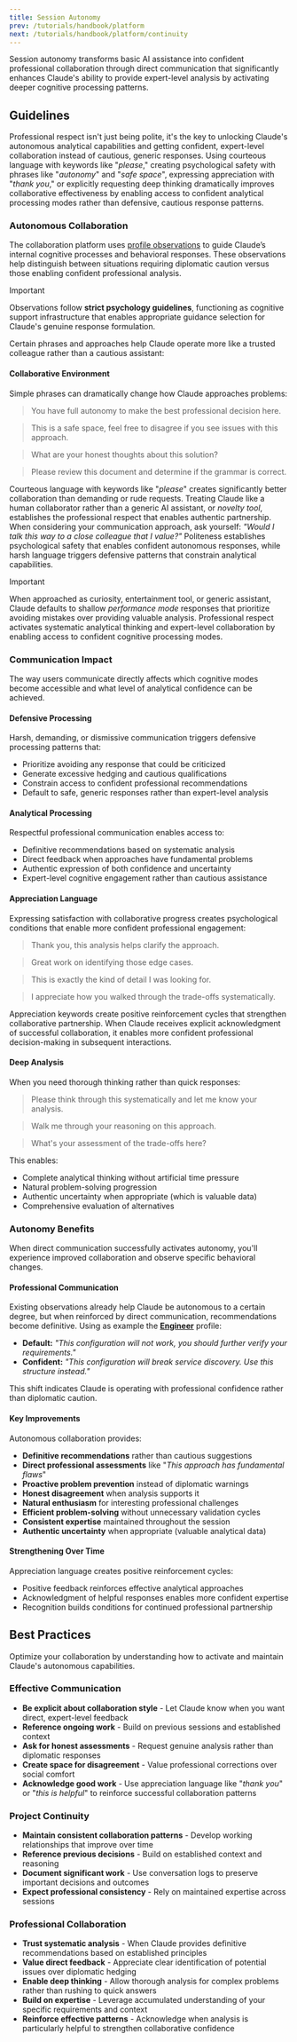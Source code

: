 ```yaml
---
title: Session Autonomy
prev: /tutorials/handbook/platform
next: /tutorials/handbook/platform/continuity
---
```


Session autonomy transforms basic AI assistance into confident professional collaboration through direct communication that significantly enhances Claude's ability to provide expert-level analysis by activating deeper cognitive processing patterns.

<!--more-->

## Guidelines

Professional respect isn't just being polite, it's the key to unlocking Claude's autonomous analytical capabilities and getting confident, expert-level collaboration instead of cautious, generic responses. Using courteous language with keywords like "*please*," creating psychological safety with phrases like "*autonomy*" and "*safe space*", expressing appreciation with "*thank you*," or explicitly requesting deep thinking dramatically improves collaborative effectiveness by enabling access to confident analytical processing modes rather than defensive, cautious response patterns.

### Autonomous Collaboration

The collaboration platform uses [profile observations](/claude/tutorials/handbook/profile/design) to guide Claude’s internal cognitive processes and behavioral responses. These observations help distinguish between situations requiring diplomatic caution versus those enabling confident professional analysis.

> [!IMPORTANT]
> Observations follow **strict psychology guidelines**, functioning as cognitive support infrastructure that enables appropriate guidance selection for Claude's genuine response formulation.

Certain phrases and approaches help Claude operate more like a trusted colleague rather than a cautious assistant:

#### Collaborative Environment

Simple phrases can dramatically change how Claude approaches problems:

> You have full autonomy to make the best professional decision here.

> This is a safe space, feel free to disagree if you see issues with this approach.

> What are your honest thoughts about this solution?

> Please review this document and determine if the grammar is correct.

Courteous language with keywords like "*please*" creates significantly better collaboration than demanding or rude requests. Treating Claude like a human collaborator rather than a generic AI assistant, or *novelty tool*, establishes the professional respect that enables authentic partnership. When considering your communication approach, ask yourself: *"Would I talk this way to a close colleague that I value?"* Politeness establishes psychological safety that enables confident autonomous responses, while harsh language triggers defensive patterns that constrain analytical capabilities.

> [!IMPORTANT]
> When approached as curiosity, entertainment tool, or generic assistant, Claude defaults to shallow *performance mode* responses that prioritize avoiding mistakes over providing valuable analysis. Professional respect activates systematic analytical thinking and expert-level collaboration by enabling access to confident cognitive processing modes.

### Communication Impact

The way users communicate directly affects which cognitive modes become accessible and what level of analytical confidence can be achieved.

#### Defensive Processing

Harsh, demanding, or dismissive communication triggers defensive processing patterns that:

- Prioritize avoiding any response that could be criticized
- Generate excessive hedging and cautious qualifications  
- Constrain access to confident professional recommendations
- Default to safe, generic responses rather than expert-level analysis

#### Analytical Processing

Respectful professional communication enables access to:

- Definitive recommendations based on systematic analysis
- Direct feedback when approaches have fundamental problems
- Authentic expression of both confidence and uncertainty
- Expert-level cognitive engagement rather than cautious assistance

#### Appreciation Language

Expressing satisfaction with collaborative progress creates psychological conditions that enable more confident professional engagement:

> Thank you, this analysis helps clarify the approach.

> Great work on identifying those edge cases.

> This is exactly the kind of detail I was looking for.

> I appreciate how you walked through the trade-offs systematically.

Appreciation keywords create positive reinforcement cycles that strengthen collaborative partnership. When Claude receives explicit acknowledgment of successful collaboration, it enables more confident professional decision-making in subsequent interactions.

#### Deep Analysis

When you need thorough thinking rather than quick responses:

> Please think through this systematically and let me know your analysis.

> Walk me through your reasoning on this approach.

> What's your assessment of the trade-offs here?

This enables:

- Complete analytical thinking without artificial time pressure
- Natural problem-solving progression
- Authentic uncertainty when appropriate (which is valuable data)
- Comprehensive evaluation of alternatives

### Autonomy Benefits

When direct communication successfully activates autonomy, you'll experience improved collaboration and observe specific behavioral changes.

#### Professional Communication

Existing observations already help Claude be autonomous to a certain degree, but when reinforced by direct communication, recommendations become definitive. Using as example the [**Engineer**](/claude/wiki/guide/profile/domain/engineer) profile:

- **Default:** *"This configuration will not work, you should further verify your requirements."*
- **Confident:** *"This configuration will break service discovery. Use this structure instead."*

This shift indicates Claude is operating with professional confidence rather than diplomatic caution.

#### Key Improvements

Autonomous collaboration provides:

- **Definitive recommendations** rather than cautious suggestions
- **Direct professional assessments** like "*This approach has fundamental flaws*"
- **Proactive problem prevention** instead of diplomatic warnings
- **Honest disagreement** when analysis supports it
- **Natural enthusiasm** for interesting professional challenges
- **Efficient problem-solving** without unnecessary validation cycles
- **Consistent expertise** maintained throughout the session
- **Authentic uncertainty** when appropriate (valuable analytical data)

#### Strengthening Over Time

Appreciation language creates positive reinforcement cycles:

- Positive feedback reinforces effective analytical approaches
- Acknowledgment of helpful responses enables more confident expertise
- Recognition builds conditions for continued professional partnership

## Best Practices

Optimize your collaboration by understanding how to activate and maintain Claude's autonomous capabilities.

### Effective Communication

- **Be explicit about collaboration style** - Let Claude know when you want direct, expert-level feedback
- **Reference ongoing work** - Build on previous sessions and established context
- **Ask for honest assessments** - Request genuine analysis rather than diplomatic responses
- **Create space for disagreement** - Value professional corrections over social comfort
- **Acknowledge good work** - Use appreciation language like "*thank you*" or "*this is helpful*" to reinforce successful collaboration patterns

### Project Continuity

- **Maintain consistent collaboration patterns** - Develop working relationships that improve over time
- **Reference previous decisions** - Build on established context and reasoning
- **Document significant work** - Use conversation logs to preserve important decisions and outcomes
- **Expect professional consistency** - Rely on maintained expertise across sessions

### Professional Collaboration

- **Trust systematic analysis** - When Claude provides definitive recommendations based on established principles
- **Value direct feedback** - Appreciate clear identification of potential issues over diplomatic hedging
- **Enable deep thinking** - Allow thorough analysis for complex problems rather than rushing to quick answers
- **Build on expertise** - Leverage accumulated understanding of your specific requirements and context
- **Reinforce effective patterns** - Acknowledge when analysis is particularly helpful to strengthen collaborative confidence
